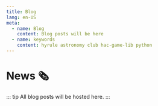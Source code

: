 ```yaml
---
title: Blog
lang: en-US
meta:
  - name: Blog
    content: Blog posts will be here
  - name: keywords
    content: hyrule astronomy club hac-game-lib python 
---
```


# News :newspaper_roll:


::: tip
All blog posts will be hosted here.
:::